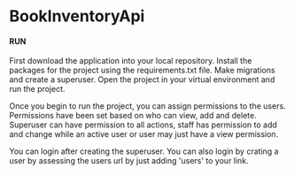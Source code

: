 # BookInventoryApi


#### RUN
First download the application into your local repository.
Install the packages for the project using the requirements.txt file.
Make migrations and create a superuser.
Open the project in your virtual environment and run the project.

Once you begin to run the project, you can assign permissions to the users.
Permissions have been set based on who can view, add and delete.
Superuser can have permission to all actions, staff has permission to add and change while an active user or user may just have a view permission.

You can login after creating the superuser. You can also login by crating a user by assessing the users url by just adding 'users' to your link.
